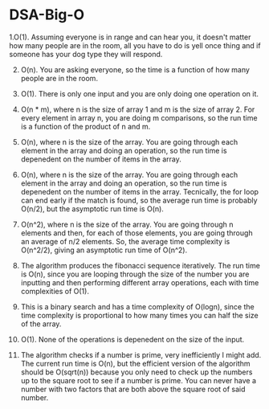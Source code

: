 # DSA-Big-O

1.O(1). Assuming everyone is in range and can hear you, it doesn't matter how many people are in the room, all you have to do is yell once thing and if someone has your dog type they will respond. 

2. O(n). You are asking everyone, so the time is a function of how many people are in the room. 

3. O(1). There is only one input and you are only doing one operation on it.

4. O(n * m), where n is the size of array 1 and m is the size of array 2. For every element in array n, you are doing m comparisons, so the run time is a function of the product of n and m. 

5. O(n), where n is the size of the array. You are going through each element in the array and doing an operation, so the run time is depenedent on the number of items in the array. 

6. O(n), where n is the size of the array. You are going through each element in the array and doing an operation, so the run time is depenedent on the number of items in the array. Tecnically, the for loop can end early if the match is found, so the average run time is probably O(n/2), but the asymptotic run time is O(n). 

7. O(n^2), where n is the size of the array. You are going through n elements and then, for each of those elements, you are going through an average of n/2 elements. So, the average time complexity is O(n^2/2), giving an asymptotic run time of O(n^2). 

8. The algorithm produces the fibonacci sequence iteratively. The run time is O(n), since you are looping through the size of the number you are inputting and then performing different array operations, each with time complexities of O(1). 

9. This is a binary search and has a time complexity of O(logn), since the time complexity is proportional to how many times you can half the size of the array. 

10. O(1). None of the operations is depenedent on the size of the input. 

11. The algorithm checks if a number is prime, very inefficiently I might add. The current run time is O(n), but the efficient version of the algorithm should be O(sqrt(n)) because you only need to check up the numbers up to the square root to see if a number is prime. You can never have a number with two factors that are both above the square root of said number. 

